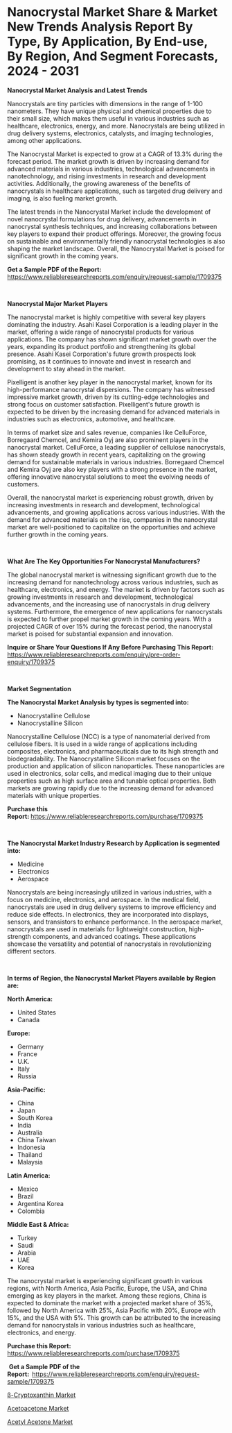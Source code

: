 <p><h1>Nanocrystal Market Share & Market New Trends Analysis Report By Type, By Application, By End-use, By Region, And Segment Forecasts, 2024 - 2031</h1></p><p><strong>Nanocrystal Market Analysis and Latest Trends</strong></p>
<p><p>Nanocrystals are tiny particles with dimensions in the range of 1-100 nanometers. They have unique physical and chemical properties due to their small size, which makes them useful in various industries such as healthcare, electronics, energy, and more. Nanocrystals are being utilized in drug delivery systems, electronics, catalysts, and imaging technologies, among other applications.</p><p>The Nanocrystal Market is expected to grow at a CAGR of 13.3% during the forecast period. The market growth is driven by increasing demand for advanced materials in various industries, technological advancements in nanotechnology, and rising investments in research and development activities. Additionally, the growing awareness of the benefits of nanocrystals in healthcare applications, such as targeted drug delivery and imaging, is also fueling market growth.</p><p>The latest trends in the Nanocrystal Market include the development of novel nanocrystal formulations for drug delivery, advancements in nanocrystal synthesis techniques, and increasing collaborations between key players to expand their product offerings. Moreover, the growing focus on sustainable and environmentally friendly nanocrystal technologies is also shaping the market landscape. Overall, the Nanocrystal Market is poised for significant growth in the coming years.</p></p>
<p><strong>Get a Sample PDF of the Report:&nbsp;</strong> <a href="https://www.reliableresearchreports.com/enquiry/request-sample/1709375">https://www.reliableresearchreports.com/enquiry/request-sample/1709375</a></p>
<p>&nbsp;</p>
<p><strong>Nanocrystal Major Market Players</strong></p>
<p><p>The nanocrystal market is highly competitive with several key players dominating the industry. Asahi Kasei Corporation is a leading player in the market, offering a wide range of nanocrystal products for various applications. The company has shown significant market growth over the years, expanding its product portfolio and strengthening its global presence. Asahi Kasei Corporation's future growth prospects look promising, as it continues to innovate and invest in research and development to stay ahead in the market.</p><p>Pixelligent is another key player in the nanocrystal market, known for its high-performance nanocrystal dispersions. The company has witnessed impressive market growth, driven by its cutting-edge technologies and strong focus on customer satisfaction. Pixelligent's future growth is expected to be driven by the increasing demand for advanced materials in industries such as electronics, automotive, and healthcare.</p><p>In terms of market size and sales revenue, companies like CelluForce, Borregaard Chemcel, and Kemira Oyj are also prominent players in the nanocrystal market. CelluForce, a leading supplier of cellulose nanocrystals, has shown steady growth in recent years, capitalizing on the growing demand for sustainable materials in various industries. Borregaard Chemcel and Kemira Oyj are also key players with a strong presence in the market, offering innovative nanocrystal solutions to meet the evolving needs of customers.</p><p>Overall, the nanocrystal market is experiencing robust growth, driven by increasing investments in research and development, technological advancements, and growing applications across various industries. With the demand for advanced materials on the rise, companies in the nanocrystal market are well-positioned to capitalize on the opportunities and achieve further growth in the coming years.</p></p>
<p>&nbsp;</p>
<p><strong>What Are The Key Opportunities For Nanocrystal Manufacturers?</strong></p>
<p><p>The global nanocrystal market is witnessing significant growth due to the increasing demand for nanotechnology across various industries, such as healthcare, electronics, and energy. The market is driven by factors such as growing investments in research and development, technological advancements, and the increasing use of nanocrystals in drug delivery systems. Furthermore, the emergence of new applications for nanocrystals is expected to further propel market growth in the coming years. With a projected CAGR of over 15% during the forecast period, the nanocrystal market is poised for substantial expansion and innovation.</p></p>
<p><strong>Inquire or Share Your Questions If Any Before Purchasing This Report:</strong> <a href="https://www.reliableresearchreports.com/enquiry/pre-order-enquiry/1709375">https://www.reliableresearchreports.com/enquiry/pre-order-enquiry/1709375</a></p>
<p>&nbsp;</p>
<p><strong>Market Segmentation</strong></p>
<p><strong>The Nanocrystal Market Analysis by types is segmented into:</strong></p>
<p><ul><li>Nanocrystalline Cellulose</li><li>Nanocrystalline Silicon</li></ul></p>
<p><p>Nanocrystalline Cellulose (NCC) is a type of nanomaterial derived from cellulose fibers. It is used in a wide range of applications including composites, electronics, and pharmaceuticals due to its high strength and biodegradability. The Nanocrystalline Silicon market focuses on the production and application of silicon nanoparticles. These nanoparticles are used in electronics, solar cells, and medical imaging due to their unique properties such as high surface area and tunable optical properties. Both markets are growing rapidly due to the increasing demand for advanced materials with unique properties.</p></p>
<p><strong>Purchase this Report:&nbsp;</strong><a href="https://www.reliableresearchreports.com/purchase/1709375">https://www.reliableresearchreports.com/purchase/1709375</a></p>
<p>&nbsp;</p>
<p><strong>The Nanocrystal Market Industry Research by Application is segmented into:</strong></p>
<p><ul><li>Medicine</li><li>Electronics</li><li>Aerospace</li></ul></p>
<p><p>Nanocrystals are being increasingly utilized in various industries, with a focus on medicine, electronics, and aerospace. In the medical field, nanocrystals are used in drug delivery systems to improve efficiency and reduce side effects. In electronics, they are incorporated into displays, sensors, and transistors to enhance performance. In the aerospace market, nanocrystals are used in materials for lightweight construction, high-strength components, and advanced coatings. These applications showcase the versatility and potential of nanocrystals in revolutionizing different sectors.</p></p>
<p>&nbsp;</p>
<p><strong>In terms of Region, the Nanocrystal Market Players available by Region are:</strong></p>
<p>
    <p> <strong> North America: </strong>
        <ul>
            <li>United States</li>
            <li>Canada</li>
        </ul>
        </p> 
    <p> <strong> Europe: </strong>
        <ul>
            <li>Germany</li>
            <li>France</li>
            <li>U.K.</li>
            <li>Italy</li>
            <li>Russia</li>
        </ul>
        </p> 
    <p> <strong> Asia-Pacific: </strong>
        <ul>
            <li>China</li>
            <li>Japan</li>
            <li>South Korea</li>
            <li>India</li>
            <li>Australia</li>
            <li>China Taiwan</li>
            <li>Indonesia</li>
            <li>Thailand</li>
            <li>Malaysia</li>
        </ul>
        </p> 
    <p> <strong> Latin America: </strong>
        <ul>
            <li>Mexico</li>
            <li>Brazil</li>
            <li>Argentina Korea</li>
            <li>Colombia</li>
        </ul>
        </p> 
    <p> <strong> Middle East & Africa: </strong>
        <ul>
            <li>Turkey</li>
            <li>Saudi</li>
            <li>Arabia</li>
            <li>UAE</li>
            <li>Korea</li>
        </ul>
    </p>
    </p>
<p><p>The nanocrystal market is experiencing significant growth in various regions, with North America, Asia Pacific, Europe, the USA, and China emerging as key players in the market. Among these regions, China is expected to dominate the market with a projected market share of 35%, followed by North America with 25%, Asia Pacific with 20%, Europe with 15%, and the USA with 5%. This growth can be attributed to the increasing demand for nanocrystals in various industries such as healthcare, electronics, and energy.</p></p>
<p><strong>Purchase this Report: </strong><a href="https://www.reliableresearchreports.com/purchase/1709375">https://www.reliableresearchreports.com/purchase/1709375</a></p>
<p>&nbsp;<strong>Get a Sample PDF of the Report:&nbsp;&nbsp;</strong><a href="https://www.reliableresearchreports.com/enquiry/request-sample/1709375">https://www.reliableresearchreports.com/enquiry/request-sample/1709375</a></p>
<p><strong></strong></p>
<p><p><a href="https://view.publitas.com/reportprime-1/b-cryptoxanthin-market-size-market-trends-and-growth-outlook-forecasted-for-period-from-2023-to-2030/">β-Cryptoxanthin Market</a></p><p><a href="https://view.publitas.com/reportprime-1/acetoacetone-market-growth-market-trends-covid-19-impact-and-forecasts-for-period-from-2023-2030/">Acetoacetone Market</a></p><p><a href="https://view.publitas.com/reportprime-1/acetyl-acetone-market-share-market-new-trends-analysis-report-by-type-by-application-by-end-use-by-region-and-segment-forecasts-2023-2030/">Acetyl Acetone Market</a></p></p>